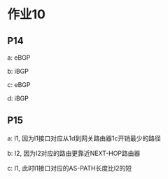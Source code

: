 # 作业10

##  P14

a: eBGP

b: iBGP

c: eBGP

d: iBGP

##  P15

a: I1, 因为I1接口对应从1d到网关路由器1c开销最少的路径

b: I2, 因为I2对应的路由更靠近NEXT-HOP路由器

c: I1, 此时I1接口对应的AS-PATH长度比I2的短






